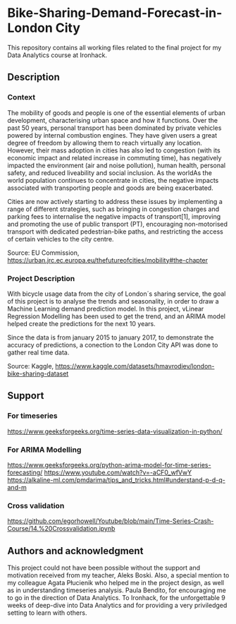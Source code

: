 # Bike-Sharing-Demand-Forecast-in-London City

This repository contains all working files related to the final project for my Data Analytics course at Ironhack. 

## Description

### Context

The mobility of goods and people is one of the essential elements of urban development, characterising urban space and how it functions. Over the past 50 years, personal transport has been dominated by private vehicles powered by internal combustion engines. They have given users a great degree of freedom by allowing them to reach virtually any location. However, their mass adoption in cities has also led to congestion (with its economic impact and related increase in commuting time), has negatively impacted the environment (air and noise pollution), human health, personal safety, and reduced liveability and social inclusion. As the worldAs the world population continues to concentrate in cities, the negative impacts associated with transporting people and goods are being exacerbated. 

Cities are now actively starting to address these issues by implementing a range of different strategies, such as bringing in congestion charges and parking fees to internalise the negative impacts of transport[1], improving and promoting the use of public transport (PT), encouraging non-motorised transport with dedicated pedestrian-bike paths, and restricting the access of certain vehicles to the city centre. 

Source: EU Commission, https://urban.jrc.ec.europa.eu/thefutureofcities/mobility#the-chapter

### Project Description

With bicycle usage data from the city of London´s sharing service, the goal of this project is to analyse the trends and seasonality, in order to draw a Machine Learning demand prediction model. In this project, vLinear Regression Modelling has been used to get the trend, and an ARIMA model helped create the predictions for the next 10 years. 

Since the data is from january 2015 to january 2017, to demonstrate the accuracy of predictions, a conection to the London City API was done to gather real time data.

Source: Kaggle, https://www.kaggle.com/datasets/hmavrodiev/london-bike-sharing-dataset

## Support
### For timeseries
https://www.geeksforgeeks.org/time-series-data-visualization-in-python/

### For ARIMA Modelling
https://www.geeksforgeeks.org/python-arima-model-for-time-series-forecasting/
https://www.youtube.com/watch?v=-aCF0_wfVwY
https://alkaline-ml.com/pmdarima/tips_and_tricks.html#understand-p-d-q-and-m

### Cross validation
https://github.com/egorhowell/Youtube/blob/main/Time-Series-Crash-Course/14.%20Crossvalidation.ipynb


## Authors and acknowledgment
This project could not have been possible without the support and motivation received from my teacher, Aleks Boski.
Also, a special mention to my colleague Agata Płucienik who helped me in the project design, as well as in understanding timeseries analysis. 
Paula Bendito, for encouraging me to go in the direction of Data Analytics.
To Ironhack, for the unforgettable 9 weeks of deep-dive into Data Analytics and for providing a very priviledged setting to learn with others.


